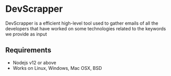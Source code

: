 # DevScrapper

DevScrapper is a efficient high-level tool used to gather emails of all the developers that have worked on some technologies related to the keywords we provide as input


## Requirements
- Nodejs v12 or above
- Works on Linux, Windows, Mac OSX, BSD
